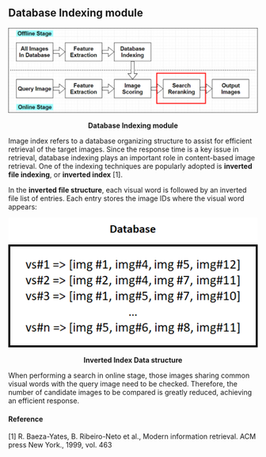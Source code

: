 ## Database Indexing module
<p align="center">
    <img src="https://github.com/khanhducle/khanhducle.github.io/blob/master/images/database_index_main1.png">
</p>
<p align="center">
    <b>Database Indexing module</b>
</p>

Image index refers to a database organizing structure to assist for efficient retrieval of the target images. Since the response time is a key issue in retrieval, database indexing plays an important role in content-based image retrieval. One of the indexing techniques are popularly adopted is **inverted file indexing**, or **inverted index** [1].

In the **inverted file structure**, each visual word is followed by an inverted file list of entries. Each entry stores the image IDs where the visual word appears:
<p align="center">
    <img src="https://github.com/khanhducle/khanhducle.github.io/blob/master/images/database_index.png">
</p>
<p align="center">
    <b>Inverted Index Data structure</b>
</p>

When performing a search in online stage, those images sharing common visual words with the query image need to be checked. Therefore, the number of candidate images to be compared is greatly reduced, achieving an efficient response.


#### Reference
[1] R. Baeza-Yates, B. Ribeiro-Neto et al., Modern information retrieval. ACM press New York., 1999, vol. 463

